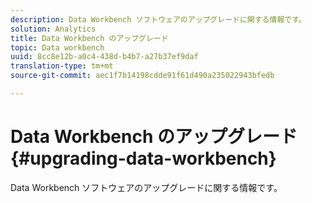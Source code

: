 ```yaml
---
description: Data Workbench ソフトウェアのアップグレードに関する情報です。
solution: Analytics
title: Data Workbench のアップグレード
topic: Data workbench
uuid: 8cc8e12b-a0c4-438d-b4b7-a27b37ef9daf
translation-type: tm+mt
source-git-commit: aec1f7b14198cdde91f61d490a235022943bfedb

---
```



# Data Workbench のアップグレード{#upgrading-data-workbench}

Data Workbench ソフトウェアのアップグレードに関する情報です。

